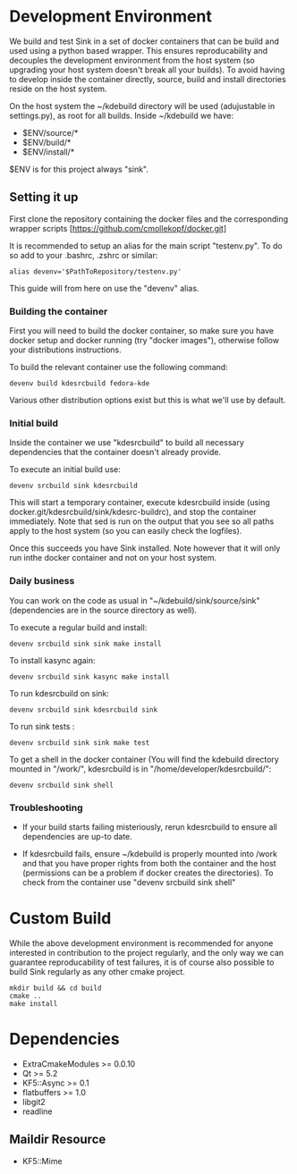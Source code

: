 # Development Environment
We build and test Sink in a set of docker containers that can be build and used using a python based wrapper. This ensures reproducability and decouples the development environment from the host system (so upgrading your host system doesn't break all your builds). To avoid having to develop inside the container directly, source, build and install directories reside on the host system. 

On the host system the ~/kdebuild directory will be used (adujustable in settings.py), as root for all builds. Inside ~/kdebuild we have:

* $ENV/source/\*
* $ENV/build/\*
* $ENV/install/\*

$ENV is for this project always "sink".

## Setting it up
First clone the repository containing the docker files and the corresponding wrapper scripts [https://github.com/cmollekopf/docker.git]

It is recommended to setup an alias for the main script "testenv.py".
To do so add to your .bashrc, .zshrc or similar:
```
alias devenv='$PathToRepository/testenv.py' 
```

This guide will from here on use the "devenv" alias.

### Building the container
First you will need to build the docker container, so make sure you have docker setup and docker running (try "docker images"), otherwise follow your distributions instructions.

To build the relevant container use the following command:
```
devenv build kdesrcbuild fedora-kde
```

Various other distribution options exist but this is what we'll use by default.

### Initial build
Inside the container we use "kdesrcbuild" to build all necessary dependencies that the container doesn't already provide.

To execute an initial build use:
```
devenv srcbuild sink kdesrcbuild
```

This will start a temporary container, execute kdesrcbuild inside (using  docker.git/kdesrcbuild/sink/kdesrc-buildrc), and stop the container immediately.
Note that sed is run on the output that you see so all paths apply to the host system (so you can easily check the logfiles).

Once this succeeds you have Sink installed. Note however that it will only run inthe docker container and not on your host system.

### Daily business
You can work on the code as usual in "~/kdebuild/sink/source/sink" (dependencies are in the source directory as well).

To execute a regular build and install:
```
devenv srcbuild sink sink make install
```

To install kasync again:
```
devenv srcbuild sink kasync make install
```

To run kdesrcbuild on sink:
```
devenv srcbuild sink kdesrcbuild sink
```

To run sink tests :
```
devenv srcbuild sink sink make test
```

To get a shell in the docker container (You will find the kdebuild directory mounted in "/work/", kdesrcbuild is in "/home/developer/kdesrcbuild/":
```
devenv srcbuild sink shell
```

### Troubleshooting

* If your build starts failing misteriously, rerun kdesrcbuild to ensure all dependencies are up-to date.

* If kdesrcbuild fails, ensure ~/kdebuild is properly mounted into /work and that you have proper rights from both the container and the host (permissions can be a problem if docker creates the directories). To check from the container use "devenv srcbuild sink shell"

# Custom Build
While the above development environment is recommended for anyone interested in contribution to the project regularly, and the only way we can guarantee reproducability of test failures, it is of course also possible to build Sink regularly as any other cmake project. 

```
mkdir build && cd build
cmake ..
make install
```

# Dependencies

* ExtraCmakeModules >= 0.0.10
* Qt >= 5.2
* KF5::Async >= 0.1
* flatbuffers >= 1.0
* libgit2
* readline

## Maildir Resource
* KF5::Mime
